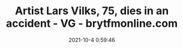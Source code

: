 ---
"title": "Artist Lars Vilks, 75, dies in an accident - VG - brytfmonline.com"
"date": "2021-10-4 0:59:46"
"feed_name": "GOOGLENEWSCONSTRUCTION"
"feed_website": "https://news.google.com/search?q=construction%2Bincident&hl=en-US&gl=US&ceid=US:en"
"feed_rss": "https://news.google.com/rss/search?q=construction%2Bincident&hl=en-US&gl=US&ceid=US:en"
"link": "https://www.brytfmonline.com/artist-lars-vilks-75-dies-in-an-accident-vg/"
"source": "{'href': 'https://www.brytfmonline.com', 'title': 'brytfmonline.com'}"
"file": "_posts/2021-1-1-5fc0e7402e3d42f0593475e9093c884e2820d549.md"
"accident": "1"
"drilling": "1"
"dead": "1"
"injured": "0"
"arrested": "0"
"place": "brytfm"
"where": "unknown site"
"causes": "accident"
"place_uri": "unknown place"
---